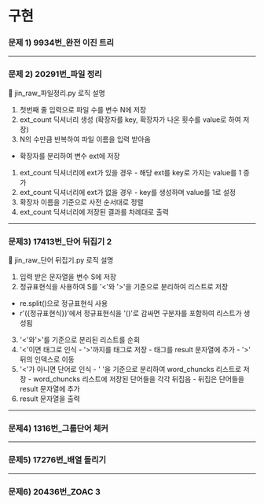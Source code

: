 # 구현

### 문제 1) 9934번_완전 이진 트리

---
### 문제 2)  20291번_파일 정리
🐣 jin_raw_파일정리.py 로직 설명
1. 첫번째 줄 입력으로 파일 수를 변수 N에 저장
2. ext_count 딕셔너리 생성 (확장자를 key, 확장자가 나온 횟수를 value로 하여 저장)
3. N의 수만큼 반복하여 파일 이름을 입력 받아옴
  - 확장자를 분리하여 변수 ext에 저장
  1. ext_count 딕셔너리에 ext가 있을 경우
    - 해당 ext를 key로 가지는 value를 1 증가
  2. ext_count 딕셔너리에 ext가 없을 경우
    - key를 생성하며 value를 1로 설정
4. 확장자 이름을 기준으로 사전 순서대로 정렬
5. ext_count 딕셔너리에 저장된 결과를 차례대로 출력

---
### 문제3) 17413번_단어 뒤집기 2
🐣 jin_raw_단어 뒤집기.py 로직 설명
1. 입력 받은 문자열을 변수 S에 저장
2. 정규표현식을 사용하여 S를 '<'와 '>'을 기준으로 분리하여 리스트로 저장
  - re.split()으로 정규표현식 사용
  - r'({정규표현식})'에서 정규표현식을 '()'로 감싸면 구분자를 포함하여 리스트가 생성됨
3. '<'와'>'를 기준으로 분리된 리스트를 순회
  1. '<'이면 태그로 인식
    - '>'까지를 태그로 저장
    - 태그를 result 문자열에 추가
    - '>' 뒤의 인덱스로 이동
  2. '<'가 아니면 단어로 인식
    - ' '을 기준으로 분리하여 word_chuncks 리스트로 저장
    - word_chuncks 리스트에 저장된 단어들을 각각 뒤집음
    - 뒤집은 단어들을 result 문자열에 추가
4. result 문자열을 출력

---
### 문제4) 1316번_그룹단어 체커

---
### 문제5) 17276번_배열 돌리기

---
### 문제6) 20436번_ZOAC 3
